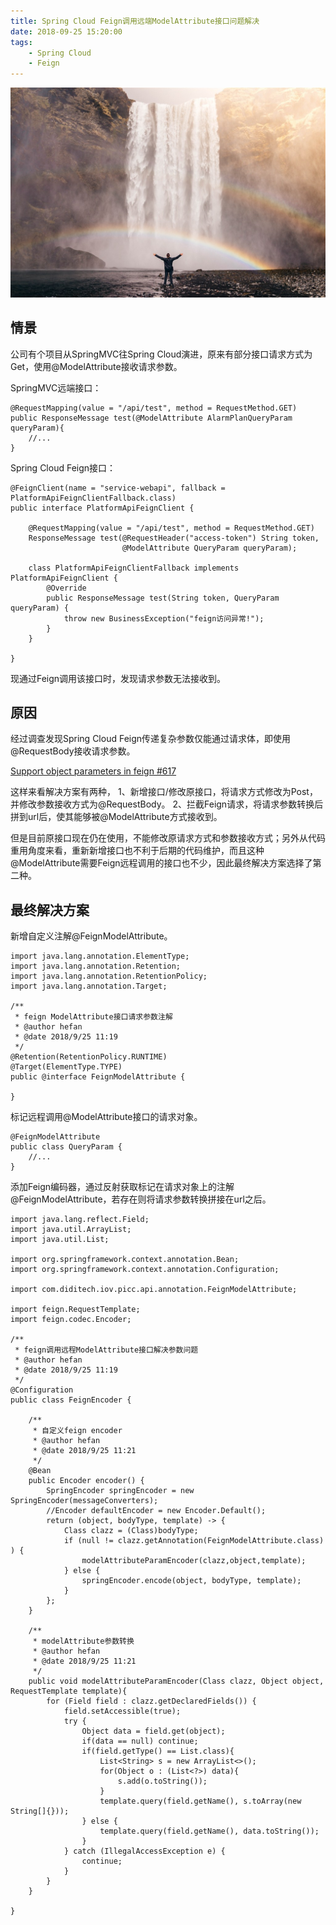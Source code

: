 ```yaml
---
title: Spring Cloud Feign调用远端ModelAttribute接口问题解决
date: 2018-09-25 15:20:00
tags:
    - Spring Cloud
    - Feign
---
```


![homePage](/upload/homePage/20180925152201.jpg)
<!--more-->

## 情景

公司有个项目从SpringMVC往Spring Cloud演进，原来有部分接口请求方式为Get，使用@ModelAttribute接收请求参数。

SpringMVC远端接口：

```
@RequestMapping(value = "/api/test", method = RequestMethod.GET)
public ResponseMessage test(@ModelAttribute AlarmPlanQueryParam queryParam){
    //...
}
```

Spring Cloud Feign接口：

```
@FeignClient(name = "service-webapi", fallback = PlatformApiFeignClientFallback.class)
public interface PlatformApiFeignClient {

    @RequestMapping(value = "/api/test", method = RequestMethod.GET)
    ResponseMessage test(@RequestHeader("access-token") String token,
                         @ModelAttribute QueryParam queryParam);
    
    class PlatformApiFeignClientFallback implements PlatformApiFeignClient {
        @Override
        public ResponseMessage test(String token, QueryParam queryParam) {
            throw new BusinessException("feign访问异常!");
        }
    }
                        
}
```

现通过Feign调用该接口时，发现请求参数无法接收到。

## 原因

经过调查发现Spring Cloud Feign传递复杂参数仅能通过请求体，即使用@RequestBody接收请求参数。

[Support object parameters in feign #617](https://github.com/spring-cloud/spring-cloud-netflix/issues/617)

这样来看解决方案有两种，
1、新增接口/修改原接口，将请求方式修改为Post，并修改参数接收方式为@RequestBody。
2、拦截Feign请求，将请求参数转换后拼到url后，使其能够被@ModelAttribute方式接收到。

但是目前原接口现在仍在使用，不能修改原请求方式和参数接收方式；另外从代码重用角度来看，重新新增接口也不利于后期的代码维护，而且这种@ModelAttribute需要Feign远程调用的接口也不少，因此最终解决方案选择了第二种。

## 最终解决方案

新增自定义注解@FeignModelAttribute。

```
import java.lang.annotation.ElementType;
import java.lang.annotation.Retention;
import java.lang.annotation.RetentionPolicy;
import java.lang.annotation.Target;

/**
 * feign ModelAttribute接口请求参数注解
 * @author hefan
 * @date 2018/9/25 11:19
 */
@Retention(RetentionPolicy.RUNTIME)
@Target(ElementType.TYPE)
public @interface FeignModelAttribute {

}
```

标记远程调用@ModelAttribute接口的请求对象。

```
@FeignModelAttribute
public class QueryParam {
    //...
}
```

添加Feign编码器，通过反射获取标记在请求对象上的注解@FeignModelAttribute，若存在则将请求参数转换拼接在url之后。

```
import java.lang.reflect.Field;
import java.util.ArrayList;
import java.util.List;

import org.springframework.context.annotation.Bean;
import org.springframework.context.annotation.Configuration;

import com.diditech.iov.picc.api.annotation.FeignModelAttribute;

import feign.RequestTemplate;
import feign.codec.Encoder;

/**
 * feign调用远程ModelAttribute接口解决参数问题
 * @author hefan
 * @date 2018/9/25 11:19
 */
@Configuration
public class FeignEncoder {

    /**
     * 自定义feign encoder
     * @author hefan
     * @date 2018/9/25 11:21
     */
    @Bean
    public Encoder encoder() {
        SpringEncoder springEncoder = new SpringEncoder(messageConverters);
        //Encoder defaultEncoder = new Encoder.Default();
        return (object, bodyType, template) -> {
            Class clazz = (Class)bodyType;
            if (null != clazz.getAnnotation(FeignModelAttribute.class) ) {
                modelAttributeParamEncoder(clazz,object,template);
            } else {
                springEncoder.encode(object, bodyType, template);
            }
        };
    }

    /**
     * modelAttribute参数转换
     * @author hefan
     * @date 2018/9/25 11:21
     */
    public void modelAttributeParamEncoder(Class clazz, Object object, RequestTemplate template){
        for (Field field : clazz.getDeclaredFields()) {
            field.setAccessible(true);
            try {
                Object data = field.get(object);
                if(data == null) continue;
                if(field.getType() == List.class){
                    List<String> s = new ArrayList<>();
                    for(Object o : (List<?>) data){
                        s.add(o.toString());
                    }
                    template.query(field.getName(), s.toArray(new String[]{}));
                } else {
                    template.query(field.getName(), data.toString());
                }
            } catch (IllegalAccessException e) {
                continue;
            }
        }
    }

}
```

